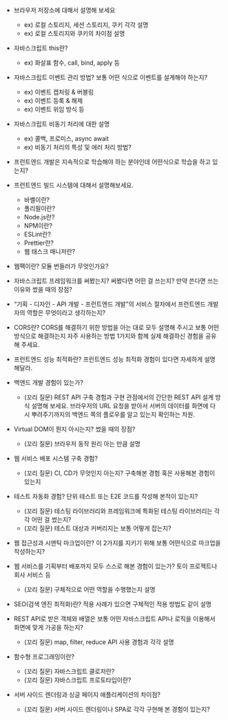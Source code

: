 -   브라우저 저장소에 대해서 설명해 보세요
    -   ex) 로컬 스토리지, 세션 스토리지, 쿠키 각각 설명
    -   ex) 로컬 스토리지와 쿠키의 차이점 설명
-   자바스크립트 this란?
    -   ex) 화살표 함수, call, bind, apply 등
-   자바스크립트 이벤트 관리 방법? 보통 어떤 식으로 이벤트를 설계해야 하는지?
    -   ex) 이벤트 캡처링 & 버블링
    -   ex) 이벤트 등록 & 해제
    -   ex) 이벤트 위임 방식 등
-   자바스크립트 비동기 처리에 대한 설명
    -   ex) 콜백, 프로미스, async await
    -   ex) 비동기 처리의 특성 및 에러 처리 방법?
-   프런트엔드 개발은 지속적으로 학습해야 하는 분야인데 어떤식으로 학습을 하고 있는지?

-   프런트엔드 빌드 시스템에 대해서 설명해보세요.
    -   바벨이란?
    -   폴리필이란?
    -   Node.js란?
    -   NPM이란?
    -   ESLint란?
    -   Prettier란?
    -   웹 태스크 매니저란?
-   웹팩이란? 모듈 번들러가 무엇인가요?
-   자바스크립트 프레임워크를 써봤는지? 써봤다면 어떤 걸 쓰는지? 만약 쓴다면 쓰는 이유와 썼을 때의 장점?
-   “기획 - 디자인 - API 개발 - 프런트엔드 개발”의 서비스 절차에서 프런트엔드 개발자의 역할은 무엇이라고 생각하는지?
-   CORS란? CORS를 해결하기 위한 방법을 아는 대로 모두 설명해 주시고 보통 어떤 방식으로 해결하는지 자주 사용하는 방법 1가지와 함께 실제 해결하신 경험을 공유해 주세요.
-   프런트엔드 성능 최적화란? 프런트엔드 성능 최적화 경험이 있다면 자세하게 설명해달라.
-   백엔드 개발 경험이 있는가?
    -   (꼬리 질문) REST API 구축 경험과 구현 관점에서의 간단한 REST API 설계 방식 설명해 보세요. 브라우저의 URL 요청을 받아서 서버의 데이터를 화면에 다시 뿌려주기까지의 백엔드 쪽의 플로우를 알고 있는지 확인하는 차원.
-   Virtual DOM이 뭔지 아시는지? 썼을 때의 장점?
    -   (꼬리 질문) 브라우저 동작 원리 아는 만큼 설명
-   웹 서비스 배포 시스템 구축 경험?
    -   (꼬리 질문) CI, CD가 무엇인지 아는지? 구축해본 경험 혹은 사용해본 경험이 있는지
-   테스트 자동화 경험? 단위 테스트 또는 E2E 코드를 작성해 본적이 있는지?
    -   (꼬리 질문) 테스팅 라이브러리와 프레임워크에 특화된 테스팅 라이브러리는 각각 어떤 걸 썼는지?
    -   (꼬리 질문) 테스트 대상과 커버리지는 보통 어떻게 잡는지?
-   웹 접근성과 시맨틱 마크업이란? 이 2가지를 지키기 위해 보통 어떤식으로 마크업을 작성하는지?
-   웹 서비스를 기획부터 배포까지 모두 스스로 해본 경험이 있는가? 토이 프로젝트나 회사 서비스 등
    -   (꼬리 질문) 구체적으로 어떤 역할을 수행했는지 설명
-   SEO(검색 엔진 최적화)란? 적용 사례가 있으면 구체적인 적용 방법도 같이 설명
-   REST API로 받은 객체와 배열은 보통 어떤 자바스크립트 API나 로직을 이용해서 화면에 맞게 가공을 하는지?
    -   (꼬리 질문) map, filter, reduce API 사용 경험과 각각 설명
-   함수형 프로그래밍이란?
    -   (꼬리 질문) 자바스크립트 클로저란?
    -   (꼬리 질문) 자바스크립트 프로토타입이란?
-   서버 사이드 렌더링과 싱글 페이지 애플리케이션의 차이점?
    -   (꼬리 질문) 서버 사이드 렌더링이나 SPA로 각각 구현해 본 경험이 있는지?
<!--stackedit_data:
eyJoaXN0b3J5IjpbMzgxMTcxMDgyLDczMDk5ODExNl19
-->